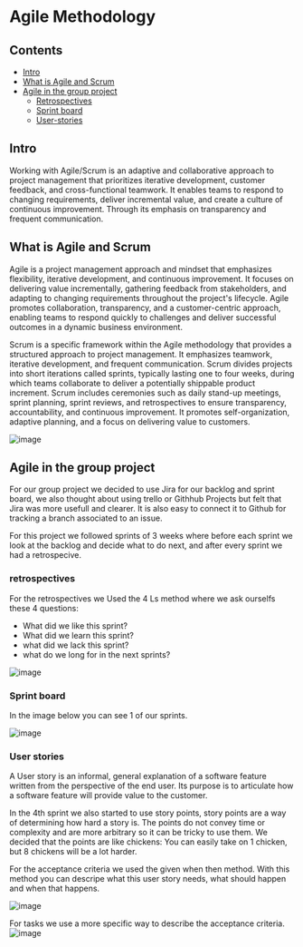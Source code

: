 # Agile Methodology

## Contents
- [Intro](#intro)
- [What is Agile and Scrum](#what-is-agile-and-scrum)
- [Agile in the group project](#agile-in-the-group-project)
  - [Retrospectives](#retrospectives)
  - [Sprint board](#sprint-board)
  - [User-stories](#user-stories)

## Intro
Working with Agile/Scrum is an adaptive and collaborative approach to project management that prioritizes iterative development, customer feedback, and cross-functional teamwork. 
It enables teams to respond to changing requirements, deliver incremental value, and create a culture of continuous improvement. Through its emphasis on transparency and frequent communication.

## What is Agile and Scrum
Agile is a project management approach and mindset that emphasizes flexibility, iterative development, and continuous improvement. 
It focuses on delivering value incrementally, gathering feedback from stakeholders, and adapting to changing requirements throughout the project's lifecycle. 
Agile promotes collaboration, transparency, and a customer-centric approach, enabling teams to respond quickly to challenges and deliver successful outcomes in a dynamic business environment.

Scrum is a specific framework within the Agile methodology that provides a structured approach to project management. It emphasizes teamwork, iterative development, and frequent communication. 
Scrum divides projects into short iterations called sprints, typically lasting one to four weeks, during which teams collaborate to deliver a potentially shippable product increment. 
Scrum includes ceremonies such as daily stand-up meetings, sprint planning, sprint reviews, and retrospectives to ensure transparency, accountability, and continuous improvement. 
It promotes self-organization, adaptive planning, and a focus on delivering value to customers.

![image](https://github.com/TotalTactician/Documentation/assets/81526735/8ea943f9-a6fc-4c78-bdf9-cf15eef5abc0)


## Agile in the group project
For our group project we decided to use Jira for our backlog and sprint board, we also thought about using trello or Githhub Projects but felt that Jira was more usefull and clearer.
It is also easy to connect it to Github for tracking a branch associated to an issue.

For this project we followed sprints of 3 weeks where before each sprint we look at the backlog and decide what to do next, and after every sprint we had a retrospecive.

### retrospectives
For the retrospectives we Used the 4 Ls method where we ask ourselfs these 4 questions: 
- What did we like this sprint?
- What did we learn this sprint?
- what did we lack this sprint?
- what do we long for in the next sprints?

![image](https://github.com/TotalTactician/Documentation/assets/81526735/e103a8bf-5ff3-4a97-85fc-661ec60ba7ba)


### Sprint board
In the image below you can see 1 of our sprints.

![image](https://github.com/TotalTactician/Documentation/assets/81526735/80fe7cd7-ec48-41d1-b788-e65b3cae1875)

### User stories
A User story is an informal, general explanation of a software feature written from the perspective of the end user. Its purpose is to articulate how a software feature will provide value to the customer.

In the 4th sprint we also started to use story points, story points are a way of determining how hard a story is. 
The points do not convey time or complexity and are more arbitrary so it can be tricky to use them. We decided that the points are like chickens: You can easily take on 1 chicken, but 8 chickens will be a lot harder. 

For the acceptance criteria we used the given when then method. With this method you can descripe what this user story needs, what should happen and when that happens.

![image](https://github.com/TotalTactician/Documentation/assets/81526735/5c329337-f6f1-4fd0-b77a-7358eda0e600)



For tasks we use a more specific way to describe the acceptance criteria.
![image](https://github.com/TotalTactician/Documentation/assets/81526735/7ee56ff7-e417-4632-857b-6142b5e76aca)

